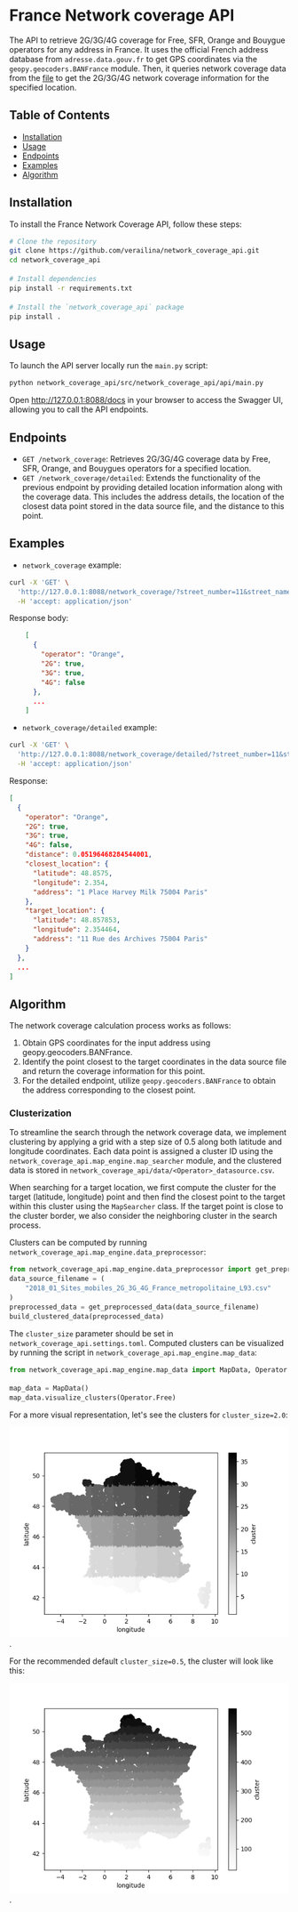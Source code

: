 # France Network coverage API
The API to retrieve 2G/3G/4G coverage for Free, SFR, Orange and Bouygue operators for any address in France. 
It uses the official French address database from `adresse.data.gouv.fr` to get GPS coordinates via 
the `geopy.geocoders.BANFrance` module. 
Then, it queries network coverage data from the [file](https://github.com/verailina/network_coverage_api/blob/main/src/network_coverage_api/data/2018_01_Sites_mobiles_2G_3G_4G_France_metropolitaine_L93.csv) 
to get the 2G/3G/4G network coverage information for the specified location.

## Table of Contents

- [Installation](#installation)
- [Usage](#usage)
- [Endpoints](#endpoints)
- [Examples](#examples)
- [Algorithm](#algorithm)

## Installation
To install the France Network Coverage API, follow these steps:

```bash
# Clone the repository
git clone https://github.com/verailina/network_coverage_api.git
cd network_coverage_api

# Install dependencies
pip install -r requirements.txt

# Install the `network_coverage_api` package
pip install .
```

## Usage

To launch the API server locally run the `main.py` script:
```bash
python network_coverage_api/src/network_coverage_api/api/main.py
```
Open http://127.0.0.1:8088/docs in your browser to access the Swagger UI, allowing you to call the API endpoints.

## Endpoints
 - `GET /network_coverage`: Retrieves 2G/3G/4G coverage data by Free, SFR, Orange, and Bouygues operators for a specified location.
 - `GET /network_coverage/detailed`: Extends the functionality of the previous endpoint by providing detailed location information along with the coverage data. This includes the address details, the location of the closest data point stored in the data source file, and the distance to this point.

## Examples
- `network_coverage` example:
```bash
curl -X 'GET' \
  'http://127.0.0.1:8088/network_coverage/?street_number=11&street_name=Rue%20des%20Archives&postal_code=75004&city=Paris' \
  -H 'accept: application/json'
```
Response body:
```json
    [
      {
        "operator": "Orange",
        "2G": true,
        "3G": true,
        "4G": false
      },
      ...
    ]
```
 - `network_coverage/detailed` example:
```bash
curl -X 'GET' \
  'http://127.0.0.1:8088/network_coverage/detailed/?street_number=11&street_name=Rue%20des%20Archives&postal_code=75004&city=Paris' \
  -H 'accept: application/json'
```
Response:
```json
[
  {
    "operator": "Orange",
    "2G": true,
    "3G": true,
    "4G": false,
    "distance": 0.05196468284544001,
    "closest_location": {
      "latitude": 48.8575,
      "longitude": 2.354,
      "address": "1 Place Harvey Milk 75004 Paris"
    },
    "target_location": {
      "latitude": 48.857853,
      "longitude": 2.354464,
      "address": "11 Rue des Archives 75004 Paris"
    }
  },
  ...
]
```

## Algorithm
The network coverage calculation process works as follows:

1. Obtain GPS coordinates for the input address using geopy.geocoders.BANFrance.
2. Identify the point closest to the target coordinates in the data source file and return the coverage information 
for this point.
3. For the detailed endpoint, utilize `geopy.geocoders.BANFrance` to obtain the address corresponding to the closest 
point.

### Clusterization

To streamline the search through the network coverage data, we implement clustering by applying a grid with a step 
size of 0.5 along both latitude and longitude coordinates. Each data point is assigned a cluster ID using 
the `network_coverage_api.map_engine.map_searcher` module, and the clustered data is stored in 
`network_coverage_api/data/<Operator>_datasource.csv`.

When searching for a target location, we first compute the cluster for the target (latitude, longitude) point and 
then find the closest point to the target within this cluster using the `MapSearcher` class. If the target point is 
close to the cluster border, we also consider the neighboring cluster in the search process.

Clusters can be computed by running `network_coverage_api.map_engine.data_preprocessor`:
```python
from network_coverage_api.map_engine.data_preprocessor import get_preprocessed_data, build_clustered_data
data_source_filename = (
    "2018_01_Sites_mobiles_2G_3G_4G_France_metropolitaine_L93.csv"
)
preprocessed_data = get_preprocessed_data(data_source_filename)
build_clustered_data(preprocessed_data)
```
The `cluster_size` parameter should be set in `network_coverage_api.settings.toml`.
Computed clusters can be visualized by running the script in  `network_coverage_api.map_engine.map_data`:
```python
from network_coverage_api.map_engine.map_data import MapData, Operator

map_data = MapData()
map_data.visualize_clusters(Operator.Free)
```
For a more visual representation, let's see the clusters for `cluster_size=2.0`:

![clusters_for_2.0](https://github.com/verailina/network_coverage_api/blob/main/src/network_coverage_api/data/images/cluster_size_2.png).

For the recommended default `cluster_size=0.5`, the cluster will look like this:

![clusters_for_0_5](https://github.com/verailina/network_coverage_api/blob/main/src/network_coverage_api/data/images/cluster_size_0_5.png).
